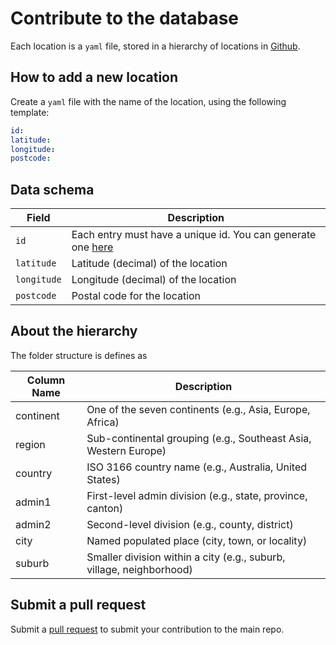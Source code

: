 # Contribute to the database

Each location is a `yaml` file, stored in a hierarchy of locations in [Github](https://github.com/massyn/location).

## How to add a new location

Create a `yaml` file with the name of the location, using the following template:

```yaml
id:
latitude: 
longitude:
postcode:
```

## Data schema

| Field       | Description                                                                                    |
|-------------|------------------------------------------------------------------------------------------------|
| `id`        | Each entry must have a unique id.  You can generate one [here](https://www.uuidgenerator.net/) |
| `latitude`  | Latitude (decimal) of the location                                                             |
| `longitude` | Longitude (decimal) of the location                                                            |
| `postcode`  | Postal code for the location                                                                   |

## About the hierarchy

The folder structure is defines as

| Column Name  | Description                                                          |
|--------------|----------------------------------------------------------------------|
| continent    | One of the seven continents (e.g., Asia, Europe, Africa)             |
| region       | Sub-continental grouping (e.g., Southeast Asia, Western Europe)      |
| country      | ISO 3166 country name (e.g., Australia, United States)               |
| admin1       | First-level admin division (e.g., state, province, canton)           |
| admin2       | Second-level division (e.g., county, district)                       |
| city         | Named populated place (city, town, or locality)                      |
| suburb       | Smaller division within a city (e.g., suburb, village, neighborhood) |

## Submit a pull request

Submit a [pull request](https://docs.github.com/en/pull-requests/collaborating-with-pull-requests/proposing-changes-to-your-work-with-pull-requests/creating-a-pull-request) to submit your contribution to the main repo.